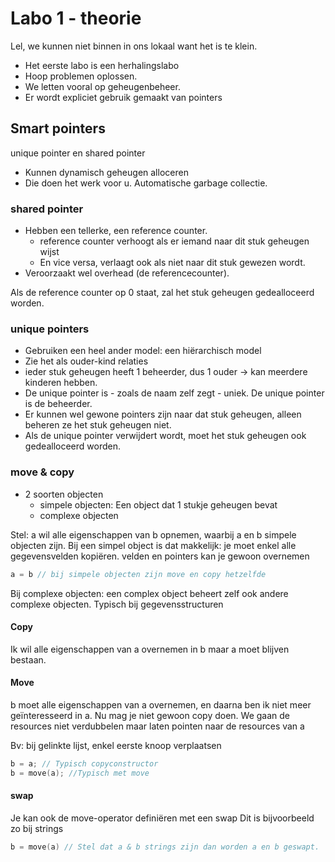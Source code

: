 # Labo 1 - theorie

Lel, we kunnen niet binnen in ons lokaal want het is te klein.

- Het eerste labo is een herhalingslabo
- Hoop problemen oplossen.
- We letten vooral op geheugenbeheer.
- Er wordt expliciet gebruik gemaakt van pointers

## Smart pointers

unique pointer en shared pointer

- Kunnen dynamisch geheugen alloceren
- Die doen het werk voor u. Automatische garbage collectie.

### shared pointer

- Hebben een tellerke, een reference counter.
  - reference counter verhoogt als er iemand naar dit stuk geheugen wijst
  - En vice versa, verlaagt ook als niet naar dit stuk gewezen wordt.
- Veroorzaakt wel overhead (de referencecounter).

Als de reference counter op 0 staat, zal het stuk geheugen gedealloceerd worden.

### unique pointers

- Gebruiken een heel ander model: een hiërarchisch model
- Zie het als ouder-kind relaties
- ieder stuk geheugen heeft 1 beheerder, dus 1 ouder -> kan meerdere kinderen hebben.
- De unique pointer is - zoals de naam zelf zegt - uniek. De unique pointer is de beheerder.
- Er kunnen wel gewone pointers zijn naar dat stuk geheugen, alleen beheren ze het stuk geheugen
  niet.
- Als de unique pointer verwijdert wordt, moet het stuk geheugen ook gedealloceerd worden.

### move & copy

- 2 soorten objecten
  - simpele objecten: Een object dat 1 stukje geheugen bevat
  - complexe objecten

Stel: a wil alle eigenschappen van b opnemen, waarbij a en b simpele objecten zijn. Bij
een simpel object is dat makkelijk: je moet enkel alle gegevensvelden kopiëren. velden
en pointers kan je gewoon overnemen

```cpp
a = b // bij simpele objecten zijn move en copy hetzelfde
```

Bij complexe objecten: een complex object beheert zelf ook andere complexe objecten.
Typisch bij gegevensstructuren

#### Copy

Ik wil alle eigenschappen van a overnemen in b maar a moet blijven bestaan.

#### Move

b moet alle eigenschappen van a overnemen, en daarna ben ik niet meer geïnteresseerd in a.
Nu mag je niet gewoon copy doen. We gaan de resources niet verdubbelen maar laten pointen naar de resources van a

Bv: bij gelinkte lijst, enkel eerste knoop verplaatsen

```cpp
b = a; // Typisch copyconstructor
b = move(a); //Typisch met move
```

#### swap

Je kan ook de move-operator definiëren met een swap
Dit is bijvoorbeeld zo bij strings

```cpp
b = move(a) // Stel dat a & b strings zijn dan worden a en b geswapt.
```

